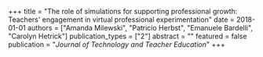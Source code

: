 +++
title = "The role of simulations for supporting professional growth: Teachers' engagement in virtual professional experimentation"
date = 2018-01-01
authors = ["Amanda Milewski", "Patricio Herbst", "Emanuele Bardelli", "Carolyn Hetrick"]
publication_types = ["2"]
abstract = ""
featured = false
publication = "*Journal of Technology and Teacher Education*"
+++

